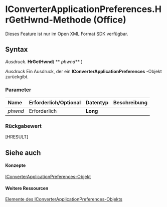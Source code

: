 
# IConverterApplicationPreferences.HrGetHwnd-Methode (Office)

Dieses Feature ist nur im Open XML Format SDK verfügbar.


## Syntax

 _Ausdruck_. **HrGetHwnd**( ** _phwnd_** )

 _Ausdruck_ Ein Ausdruck, der ein **IConverterApplicationPreferences** -Objekt zurückgibt.


### Parameter



|**Name**|**Erforderlich/Optional**|**Datentyp**|**Beschreibung**|
|:-----|:-----|:-----|:-----|
| _phwnd_|Erforderlich|**Long**||

### Rückgabewert

[HRESULT]


## Siehe auch


#### Konzepte


[IConverterApplicationPreferences-Objekt](80947d44-398f-9ebe-a4fb-d581db924a04.md)
#### Weitere Ressourcen


[Elemente des IConverterApplicationPreferences-Objekts](http://msdn.microsoft.com/library/8a453f08-3086-6baa-be8a-1cd0c81c80ae%28Office.15%29.aspx)